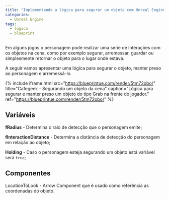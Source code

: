```yaml
---
title: "Implementando a lógica para segurar um objeto com Unreal Engine"
categories:
  - Unreal Engine
tags:
  - lógica
  - blueprint
---
```


Em alguns jogos o personagem pode realizar uma serie de interações com os objetos na cena, como por exemplo segurar, arremessar, guardar ou simplesmente retornar o objeto para o lugar onde estava.

A seguir vamos apresentar uma lógica para segurar o objeto, manter preso ao personagem e arremessá-lo.

{% include iframe.html
    src="https://blueprintue.com/render/5tm72obo/"
    title="Cafegeek - Segurando um objeto da cena"
    caption="Lógica para segurar e manter preso um objeto do tipo Grab na frente do jogador."
    ref="https://blueprintue.com/render/5tm72obo/"
%}

## Variáveis

**fRadius** - Determina o raio de detecção que o personagem emite;

**fInteractionDistance** - Determina a distância de detecção do personagem em relação ao objeto;

**Holding** - Caso o personagem esteja segurando um objeto está variável será `true`;

## Componentes

LocationToLook -  Arrow Component que é usado como referência as coordenadas do objeto.
